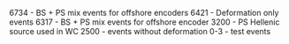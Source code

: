 6734 - BS + PS mix events for offshore encoders
6421 - Deformation only events
6317 - BS + PS mix events for offshore encoder 
3200 - PS Hellenic source used in WC
2500 - events without deformation
0-3 - test events